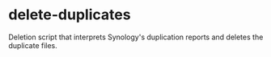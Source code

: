 # delete-duplicates
Deletion script that interprets Synology's duplication reports and deletes the duplicate files.
